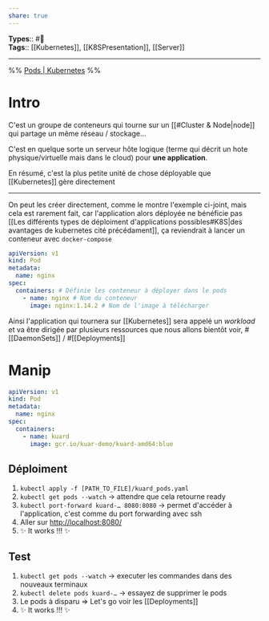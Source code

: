 ```yaml
---
share: true
---
```


**Types**:: #🌲  
**Tags**:: [[Kubernetes]], [[K8SPresentation]], [[Server]]

---

%%
[Pods | Kubernetes](https://kubernetes.io/docs/concepts/workloads/pods/)
%%

# Intro

C'est un groupe de conteneurs qui tourne sur un [[#Cluster & Node|node]] qui partage un même réseau / stockage…

C'est en quelque sorte un serveur hôte logique (terme qui décrit un hote physique/virtuelle mais dans le cloud) pour **une application**.

En résumé, c'est la plus petite unité de chose déployable que [[Kubernetes]] gère directement

---

On peut les créer directement, comme le montre l'exemple ci-joint, mais cela est rarement fait, car l'application alors déployée ne bénéficie pas [[Les différents types de déploiment d'applications possibles#K8S|des avantages de kubernetes cité précédament]], ça reviendrait à lancer un conteneur avec `docker-compose`

```yaml
apiVersion: v1
kind: Pod
metadata:
  name: nginx
spec:
  containers: # Définie les conteneur à déployer dans le pods
    - name: nginx # Nom du conteneur
      image: nginx:1.14.2 # Nom de l'image à télécharger
```

Ainsi l'application qui tournera sur [[Kubernetes]] sera appelé un _workload_ et va être dirigée par plusieurs ressources que nous allons bientôt voir, \#[[DaemonSets]] / \#[[Deployments]]

# Manip

```yaml
apiVersion: v1
kind: Pod
metadata:
  name: nginx
spec:
  containers:
    - name: kuard
      image: gcr.io/kuar-demo/kuard-amd64:blue
```

## Déploiment

1. `kubectl apply -f [PATH_TO_FILE]/kuard_pods.yaml`
2. `kubectl get pods --watch` -> attendre que cela retourne ready
3. `kubectl port-forward kuard-… 8080:8080` -> permet d'accéder à l'application, c'est comme du port forwarding avec ssh
4. Aller sur [http://localhost:8080/](http://localhost:8080/)
5. ✨ It works !!! ✨

## Test

1. `kubectl get pods --watch` -> executer les commandes dans des nouveaux terminaux
2. `kubectl delete pods kuard-…` -> essayez de supprimer le pods
3. Le pods à disparu => Let's go voir les [[Deployments]]
4. ✨ It works !!! ✨
